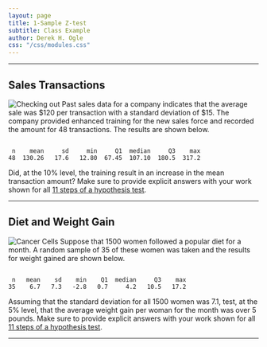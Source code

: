 ```yaml
---
layout: page
title: 1-Sample Z-test
subtitle: Class Example
author: Derek H. Ogle
css: "/css/modules.css"
---
```


----

## Sales Transactions
<img src="http://derekogle.com/NCMTH107/modules/zimgs/checkout2.jpg" alt="Checking out" class="img-right">
Past sales data for a company indicates that the average sale was $120 per transaction with a standard deviation of $15.  The company provided enhanced training for the new sales force and recorded the amount for 48 transactions.  The results are shown below.

<pre><code>
 n    mean     sd     min     Q1  median     Q3    max
48  130.26   17.6   12.80  67.45  107.10  180.5  317.2 </code></pre>

Did, at the 10% level, the training result in an increase in the mean transaction amount?  Make sure to provide explicit answers with your work shown for all [11 steps of a hypothesis test](../Hypothesis_Testing/11-steps.html).

----

## Diet and Weight Gain
<img src="http://derekogle.com/NCMTH107/modules/zimgs/taking-weight.jpg" alt="Cancer Cells" class="img-right">
Suppose that 1500 women followed a popular diet for a month.  A random sample of 35 of these women was taken and the results for weight gained are shown below.

<pre><code>
 n   mean    sd    min    Q1  median     Q3    max
35    6.7   7.3   -2.8   0.7     4.2   10.5   17.2 </code></pre>

Assuming that the standard deviation for all 1500 women was 7.1, test, at the 5% level, that the average weight gain per woman for the month was over 5 pounds.  Make sure to provide explicit answers with your work shown for all [11 steps of a hypothesis test](../Hypothesis_Testing/11-steps.html).

----
